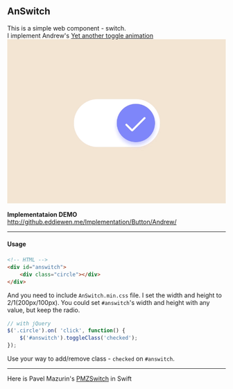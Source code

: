 ## AnSwitch
This is a simple web component - switch.  
I implement Andrew's [Yet another toggle animation](https://dribbble.com/shots/2309834-Yet-another-toggle-animation)
![switch](switch.gif)

__Implementataion DEMO__  
<http://github.eddiewen.me/Implementation/Button/Andrew/>

----

#### Usage
~~~html
<!-- HTML -->
<div id="answitch">
	<div class="circle"></div>
</div>
~~~
And you need to include `AnSwitch.min.css` file. I set the width and height to 2/1(200px/100px). You could set `#answitch`'s width and height with any value, but keep the radio.

~~~javascript
// with jQuery
$('.circle').on( 'click', function() {
	$('#answitch').toggleClass('checked');
});
~~~
Use your way to add/remove class - `checked` on `#answitch`.

----
Here is Pavel Mazurin's [PMZSwitch](https://github.com/kovpas/PMZSwitch) in Swift
